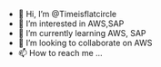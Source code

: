 - 👋 Hi, I’m @Timeisflatcircle
- 👀 I’m interested in AWS,SAP
- 🌱 I’m currently learning AWS, SAP
- 💞️ I’m looking to collaborate on AWS
- 📫 How to reach me ...

<!---
Timeisflatcircle/Timeisflatcircle is a ✨ special ✨ repository because its `README.md` (this file) appears on your GitHub profile.
You can click the Preview link to take a look at your changes.
--->
